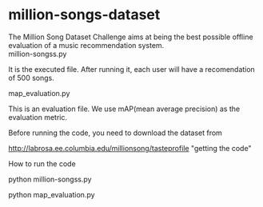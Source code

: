million-songs-dataset
=====================

The Million Song Dataset Challenge aims at being the best possible offline evaluation of a music recommendation system.  
million-songss.py 

It is the executed file. After running it, each user will have a recomendation of 500 songs. 

map_evaluation.py

This is an evaluation file. We use mAP(mean average precision) as the evaluation metric.

Before running the code, you need to download the dataset from

http://labrosa.ee.columbia.edu/millionsong/tasteprofile
"getting the code"

How to run the code

python million-songss.py

python map_evaluation.py
